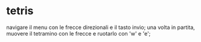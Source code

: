 # tetris
navigare il menu con le frecce direzionali e il tasto invio;
una volta in partita, muovere il tetramino con le frecce e ruotarlo con 'w' e 'e'; 
